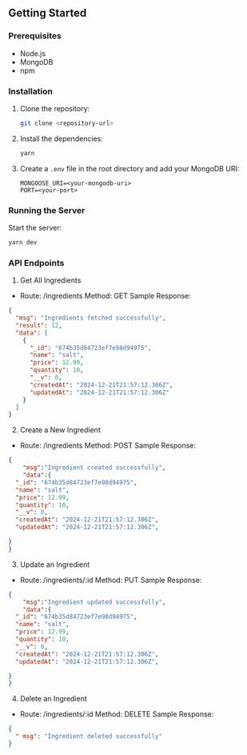 ## Getting Started

### Prerequisites

- Node.js
- MongoDB
- npm

### Installation

1. Clone the repository:
   ```sh
   git clone <repository-url>
   ```
2. Install the dependencies:
   ```sh
   yarn
   ```
3. Create a `.env` file in the root directory and add your MongoDB URI:
   ```env
   MONGOOSE_URI=<your-mongodb-uri>
   PORT=<your-port>
   ```

### Running the Server

Start the server:

```sh
yarn dev
```

### API Endpoints

1. Get All Ingredients

- Route: /ingredients
  Method: GET
  Sample Response:

```json
{
  "msg": "Ingredients fetched successfully",
  "result": 12,
  "data": [
    {
      "_id": "674b35d84723ef7e98d94975",
      "name": "salt",
      "price": 12.99,
      "quantity": 10,
      "__v": 0,
      "createdAt": "2024-12-21T21:57:12.306Z",
      "updatedAt": "2024-12-21T21:57:12.306Z"
    }
  ]
}
```

2. Create a New Ingredient

- Route: /ingredients
  Method: POST
  Sample Response:

```json
{
    "msg":"Ingredient created successfully",
    "data":{
  "_id": "674b35d84723ef7e98d94975",
  "name": "salt",
  "price": 12.99,
  "quantity": 10,
  "__v": 0,
  "createdAt": "2024-12-21T21:57:12.306Z",
  "updatedAt": "2024-12-21T21:57:12.306Z",

}
}

```

3. Update an Ingredient

- Route: /ingredients/:id
  Method: PUT
  Sample Response:

```json
{
    "msg":"Ingredient updated successfully",
    "data":{
  "_id": "674b35d84723ef7e98d94975",
  "name": "salt",
  "price": 12.99,
  "quantity": 10,
  "__v": 0,
  "createdAt": "2024-12-21T21:57:12.306Z",
  "updatedAt": "2024-12-21T21:57:12.306Z",

}
}

```

4. Delete an Ingredient

- Route: /ingredients/:id
  Method: DELETE
  Sample Response:

```json
{
  " msg": "Ingredient deleted successfully"
}
```
